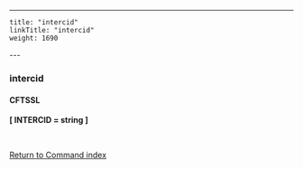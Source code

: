 ---
    title: "intercid"
    linkTitle: "intercid"
    weight: 1690
---<span id="intercid"></span>

### intercid

#### CFTSSL

****[ INTERCID = string ]****

 

[Return to Command index](../../)
